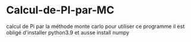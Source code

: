 # Calcul-de-PI-par-MC
calcul de Pi par la méthode monte carlo
pour utiliser ce programme il est obligé d'installer python3.9 et ausse install numpy
